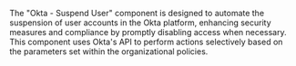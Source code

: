 The "Okta - Suspend User" component is designed to automate the suspension of user accounts in the Okta platform, enhancing security measures and compliance by promptly disabling access when necessary. This component uses Okta's API to perform actions selectively based on the parameters set within the organizational policies.
